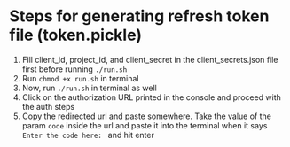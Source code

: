 # Steps for generating refresh token file (token.pickle)
1. Fill client_id, project_id, and client_secret in the client_secrets.json file first before running `./run.sh`
2. Run `chmod +x run.sh` in terminal
3. Now, run `./run.sh` in terminal as well
4. Click on the authorization URL printed in the console and proceed with the auth steps
5. Copy the redirected url and paste somewhere. Take the value of the param `code` inside the url and paste it into the terminal when it says `Enter the code here: ` and hit enter